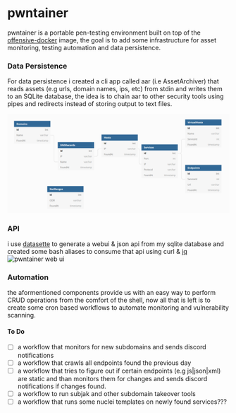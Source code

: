 # pwntainer

pwntainer is a portable pen-testing environment built on top of the [offensive-docker](https://github.com/aaaguirrep/offensive-docker) image, the goal is to add some infrastructure for asset monitoring, testing automation and data persistence.

### Data Persistence
For data persistence i created a cli app called aar (i.e AssetArchiver) that reads assets (e.g urls, domain names, ips, etc) from stdin and writes them to an SQLite database, the idea is to chain aar to other security tools using pipes and redirects instead of storing output to text files.

![pwntainer db model](Images/pwntainer-model.PNG)

### API

i use [datasette](https://github.com/simonw/datasette) to generate a webui & json api from my sqlite database and created some bash aliases to consume that api using curl & [jq](https://stedolan.github.io/jq/)
![pwntainer web ui](Images/pwntainer-webui.PNG)

### Automation

the aformentioned components provide us with an easy way to perform CRUD operations from the comfort of the shell, now all that is left is to create some cron based workflows to automate monitoring and vulnerability scanning.

#### To Do
- [ ] a workflow that monitors for new subdomains and sends discord notifications
- [ ] a workflow that crawls all endpoints found the previous day
- [ ] a workflow that tries to figure out if certain endpoints (e.g js|json|xml) are static and than monitors them for changes and sends discord notifications if changes found.
- [ ] a workflow to run subjak and other subdomain takeover tools
- [ ] a workflow that runs some nuclei templates on newly found services???